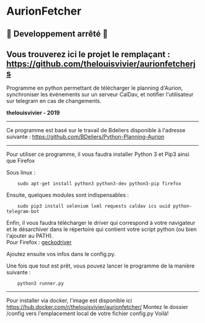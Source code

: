 # AurionFetcher

## 🔴 Developpement arrêté 🔴
## Vous trouverez ici le projet le remplaçant : https://github.com/thelouisvivier/aurionfetcherjs


Programme en python permettant de télécharger le planning d'Aurion, synchroniser les événements sur un serveur CalDav, et notifier l'utilisateur sur telegram en cas de changements.  

**thelouisvivier - 2019**  

---

Ce programme est basé sur le travail de Bdeliers disponible à l'adresse suivante : https://github.com/BDeliers/Python-Planning-Aurion

---

Pour utiliser ce programme, il vous faudra installer Python 3 et Pip3 ainsi que Firefox

Sous linux :

```shell
    sudo apt-get install python3 python3-dev python3-pip firefox
```

Ensuite, quelques modules sont indispensables :

```shell
    sudo pip3 install selenium lxml requests caldav ics uuid python-telegram-bot
```

Enfin, il vous faudra télécharger le driver qui correspond à votre navigateur et le désarchiver dans le répertoire qui contient votre script python (ou bien l'ajouter au PATH).  
Pour Firefox : [geckodriver](https://github.com/mozilla/geckodriver/releases)


Ajoutez ensuite vos infos dans le config.py.


Une fois que tout est prêt, vous pouvez lancer le programme de la manière suivante :

```shell
    python3 runner.py
```

---

Pour installer via docker, l'image est disponible ici https://hub.docker.com/r/thelouisvivier/aurionfetcher/
Montez le dossier /config vers l'emplacement local de votre fichier config.py
Voilà!
